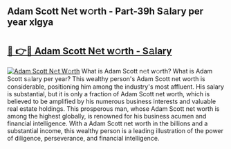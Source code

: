 ## Adam Scott N𝚎t w𝚘rth - Part-39h S𝚊lary per year xlgya

# <h2><a href="http://gc0u3n.nevu.top/?p=Adam+Scott">🔗 👉🔴 Adam Scott N𝚎t w𝚘rth - S𝚊lary</a></h2>

[![Adam Scott N𝚎t W𝚘rth](https://i.imgur.com/Oavwk0R.jpeg)](http://gc0u3n.nevu.top/?p=Adam+Scott)
What is Adam Scott n𝚎t w𝚘rth? What is Adam Scott s𝚊lary per year?
This wealthy person's Adam Scott net worth is considerable, positioning him among the industry's most affluent. His salary is substantial, but it is only a fraction of Adam Scott net worth, which is believed to be amplified by his numerous business interests and valuable real estate holdings. This prosperous man, whose Adam Scott net worth is among the highest globally, is renowned for his business acumen and financial intelligence. With a Adam Scott net worth in the billions and a substantial income, this wealthy person is a leading illustration of the power of diligence, perseverance, and financial intelligence.
